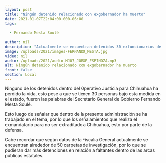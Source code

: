 ```yaml
---
layout: post
title: "Ningún detenido relacionado con exgobernador ha muerto"
date: 2021-01-07T22:04:00.000-06:00
tags:
  
  - Fernando Mesta Soulé
  
author: nil
description: "Actualmente se encuentran detenidos 30 exfuncionarios de la pasada administración."
image: /uploads/2021/images-FERNANDO_MESTA.jpg
video: nil
audio: /uploads/2021/audio-MJ07_JORGE_ESPINOZA.mp3
alt: Ningún detenido relacionado con exgobernador ha muerto
front: false
section: Local
---
```


Ninguno de los detenidos dentro del Operativo Justicia para Chihuahua ha perdido la vida, esto pese a que se tienen 30 personas bajo esta medida en el estado, fueron las palabras del Secretario General de Gobierno Fernando Mesta Soulé.

Esto luego de señalar que dentro de la presente administración se ha trabajado en el tema, por lo que los señalamientos que realiza el exmandatario para no ser extraditado a Chihuahua, esto por parte de la defensa.

Cabe recordar que según datos de la Fiscalía General actualmente se encuentran alrededor de 50 carpetas de investigación, por lo que se pudieran dar más detenciones en relación a faltantes dentro de las arcas públicas estatales.